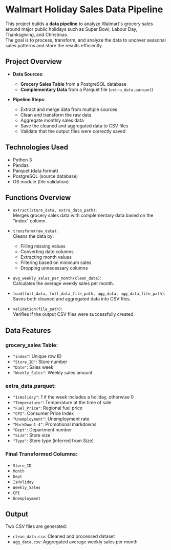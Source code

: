 # Walmart Holiday Sales Data Pipeline 

This project builds a **data pipeline** to analyze Walmart's grocery sales around major public holidays such as Super Bowl, Labour Day, Thanksgiving, and Christmas.  
The goal is to process, transform, and analyze the data to uncover seasonal sales patterns and store the results efficiently.

## Project Overview

- **Data Sources**:
  - **Grocery Sales Table** from a PostgreSQL database
  - **Complementary Data** from a Parquet file (`extra_data.parquet`)
  
- **Pipeline Steps**:
  - Extract and merge data from multiple sources
  - Clean and transform the raw data
  - Aggregate monthly sales data
  - Save the cleaned and aggregated data to CSV files
  - Validate that the output files were correctly saved

## Technologies Used

- Python 3
- Pandas
- Parquet (data format)
- PostgreSQL (source database)
- OS module (file validation)

## Functions Overview

- `extract(store_data, extra_data_path)`:  
  Merges grocery sales data with complementary data based on the "index" column.

- `transform(raw_data)`:  
  Cleans the data by:
  - Filling missing values
  - Converting date columns
  - Extracting month values
  - Filtering based on minimum sales
  - Dropping unnecessary columns

- `avg_weekly_sales_per_month(clean_data)`:  
  Calculates the average weekly sales per month.

- `load(full_data, full_data_file_path, agg_data, agg_data_file_path)`:  
  Saves both cleaned and aggregated data into CSV files.

- `validation(file_path)`:  
  Verifies if the output CSV files were successfully created.

## Data Features

### grocery_sales Table:
- `"index"`: Unique row ID
- `"Store_ID"`: Store number
- `"Date"`: Sales week
- `"Weekly_Sales"`: Weekly sales amount

### extra_data.parquet:
- `"IsHoliday"`: 1 if the week includes a holiday, otherwise 0
- `"Temperature"`: Temperature at the time of sale
- `"Fuel_Price"`: Regional fuel price
- `"CPI"`: Consumer Price Index
- `"Unemployment"`: Unemployment rate
- `"MarkDown1-4"`: Promotional markdowns
- `"Dept"`: Department number
- `"Size"`: Store size
- `"Type"`: Store type (inferred from Size)

### Final Transformed Columns:
- `Store_ID`
- `Month`
- `Dept`
- `IsHoliday`
- `Weekly_Sales`
- `CPI`
- `Unemployment`

## Output

Two CSV files are generated:
- `clean_data.csv`: Cleaned and processed dataset
- `agg_data.csv`: Aggregated average weekly sales per month


